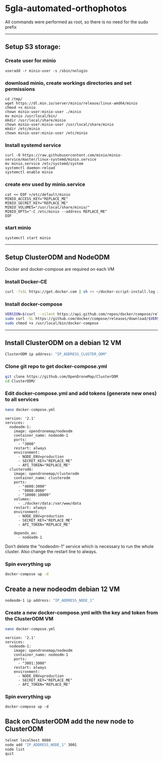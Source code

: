 # 5gla-automated-orthophotos
All commands were performed as root, so there is no need for the sudo prefix

* * *

## Setup S3 storage:

### Create user for minio

```
useradd -r minio-user -s /sbin/nologin
```

### download minio, create workings directories and set permissions

```
cd /tmp/
wget https://dl.min.io/server/minio/release/linux-amd64/minio
chmod +x minio
chown minio-user:minio-user ./minio
mv minio /usr/local/bin/
mkdir /usr/local/share/minio
chown minio-user:minio-user /usr/local/share/minio
mkdir /etc/minio
chown minio-user:minio-user /etc/minio
```

### Install systemd service

```
curl -O https://raw.githubusercontent.com/minio/minio-service/master/linux-systemd/minio.service
mv minio.service /etc/systemd/system
systemctl daemon-reload
systemctl enable minio
```

### create env used by minio.service

```
cat << EOF >/etc/default/minio
MINIO_ACCESS_KEY="REPLACE_ME"
MINIO_SECRET_KEY="REPLACE_ME"
MINIO_VOLUMES="/usr/local/share/minio/"
MINIO_OPTS="-C /etc/minio --address REPLACE_ME"
EOF
```

### start minio

```
systemctl start minio
```
* * *

## Setup ClusterODM and NodeODM 
Docker and docker-compose are required on each VM

### Install Docker-CE

```bash
curl -fsSL https://get.docker.com | sh >> ~/docker-script-install.log 2>&1
```

### Install docker-compose

```bash
VERSION=$(curl --silent https://api.github.com/repos/docker/compose/releases/latest | grep -Po '"tag_name": "\K.*\d')
sudo curl -SL https://github.com/docker/compose/releases/download/$VERSION/docker-compose-linux-x86_64 -o /usr/local/bin/docker-compose
sudo chmod +x /usr/local/bin/docker-compose
```

* * *

## Install ClusterODM on a debian 12 VM

```bash
ClusterODM ip address: "IP_ADDRESS_CLUSTER_ODM"
```

### Clone git repo to get docker-compose.yml

```bash
git clone https://github.com/OpenDroneMap/ClusterODM
cd ClusterODM/
```

### Edit docker-compose.yml and add tokens (generate new ones) to all services

```bash
nano docker-compose.yml
```

```docker
version: '2.1'
services:
  nodeodm-1:
    image: opendronemap/nodeodm
    container_name: nodeodm-1
    ports:
      - "3000"
    restart: always
    environment:
      - NODE_ENV=production
      - SECRET_KEY="REPLACE_ME"
      - API_TOKEN="REPLACE_ME"
  clusterodm:
    image: opendronemap/clusterodm
    container_name: clusterodm
    ports:
      - "4000:3000"
      - "8080:8080"
      - "10000:10000"
    volumes:
      - ./docker/data:/var/www/data
    restart: always
    environment:
      - NODE_ENV=production
      - SECRET_KEY="REPLACE_ME"
      - API_TOKEN="REPLACE_ME"

    depends_on:
      - nodeodm-1
```

Don’t delete the “nodeodm-1” service which is necessary to run the whole cluster. Also change the restart line to always.

### Spin everything up

```bash
docker-compose up -d
```

## Create a new nodeodm debian 12 VM

```bash
nodeodm-1 ip address: "IP_ADDRESS_NODE_1"
```

### Create a new docker-compose.yml with the key and token from the ClusterODM VM

```bash
nano docker-compose.yml
```

```docker
version: '2.1'
services:
  nodeodm-1:
    image: opendronemap/nodeodm
    container_name: nodeodm-1
    ports:
      - "3001:3000"
    restart: always
    environment:
      - NODE_ENV=production
      - SECRET_KEY="REPLACE_ME"
      - API_TOKEN="REPLACE_ME"
```

### Spin everything up

```
docker-compose up -d
```

## Back on ClusterODM add the new node to ClusterODM

```bash
telnet localhost 8080
node add "IP_ADDRESS_NODE_1" 3001
node list
quit
```
